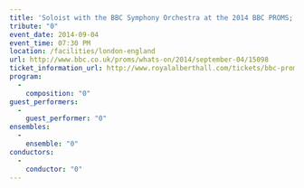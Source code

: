 ```yaml
---
title: 'Soloist with the BBC Symphony Orchestra at the 2014 BBC PROMS; John Adams' Saxophone Concerto'
tribute: "0"
event_date: 2014-09-04
event_time: 07:30 PM
location: /facilities/london-england
url: http://www.bbc.co.uk/proms/whats-on/2014/september-04/15098
ticket_information_url: http://www.royalalberthall.com/tickets/bbc-proms/prom63/default.aspx
program: 
  -
    composition: "0"
guest_performers: 
  -
    guest_performer: "0"
ensembles: 
  -
    ensemble: "0"
conductors: 
  -
    conductor: "0"
---
```


